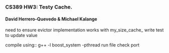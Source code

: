 ### CS389 HW3: Testy Cache.

#### David Herrero-Quevedo & Michael Kalange

need to ensure evictor implementation works with my_size_cache_
write test to update value

compile using:: g++ <filename> -l boost_system -pthread
run file
check port 